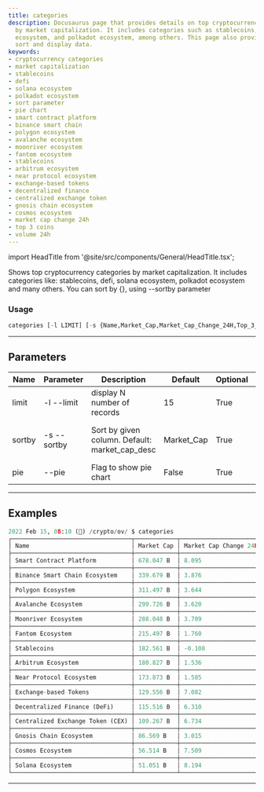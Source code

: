 ```yaml
---
title: categories
description: Docusaurus page that provides details on top cryptocurrency categories
  by market capitalization. It includes categories such as stablecoins, defi, solana
  ecosystem, and polkadot ecosystem, among others. This page also provides ways to
  sort and display data.
keywords:
- cryptocurrency categories
- market capitalization
- stablecoins
- defi
- solana ecosystem
- polkadot ecosystem
- sort parameter
- pie chart
- smart contract platform
- binance smart chain
- polygon ecosystem
- avalanche ecosystem
- moonriver ecosystem
- fantom ecosystem
- stablecoins
- arbitrum ecosystem
- near protocol ecosystem
- exchange-based tokens
- decentralized finance
- centralized exchange token
- gnosis chain ecosystem
- cosmos ecosystem
- market cap change 24h
- top 3 coins
- volume 24h
---
```


import HeadTitle from '@site/src/components/General/HeadTitle.tsx';

<HeadTitle title="crypto /ov/categories - Reference | OpenBB Terminal Docs" />

Shows top cryptocurrency categories by market capitalization. It includes categories like: stablecoins, defi, solana ecosystem, polkadot ecosystem and many others. You can sort by {}, using --sortby parameter

### Usage

```python wordwrap
categories [-l LIMIT] [-s {Name,Market_Cap,Market_Cap_Change_24H,Top_3_Coins,Volume_24H}] [--pie]
```

---

## Parameters

| Name | Parameter | Description | Default | Optional | Choices |
| ---- | --------- | ----------- | ------- | -------- | ------- |
| limit | -l  --limit | display N number of records | 15 | True | None |
| sortby | -s  --sortby | Sort by given column. Default: market_cap_desc | Market_Cap | True | Name, Market_Cap, Market_Cap_Change_24H, Top_3_Coins, Volume_24H |
| pie | --pie | Flag to show pie chart | False | True | None |


---

## Examples

```python
2022 Feb 15, 08:10 (🦋) /crypto/ov/ $ categories
┌──────────────────────────────────┬────────────┬───────────────────────┬───────────────────────────────────────────────────────┬────────────┐
│ Name                             │ Market Cap │ Market Cap Change 24H │ Top 3 Coins                                           │ Volume 24H │
├──────────────────────────────────┼────────────┼───────────────────────┼───────────────────────────────────────────────────────┼────────────┤
│ Smart Contract Platform          │ 678.047 B  │ 8.095                 │ ethereum,binance-coin-logo,cardano                    │ 27.408 B   │
├──────────────────────────────────┼────────────┼───────────────────────┼───────────────────────────────────────────────────────┼────────────┤
│ Binance Smart Chain Ecosystem    │ 339.679 B  │ 3.876                 │ Tether-logo,binance-coin-logo,USD_Coin_icon           │ 58.906 B   │
├──────────────────────────────────┼────────────┼───────────────────────┼───────────────────────────────────────────────────────┼────────────┤
│ Polygon Ecosystem                │ 311.497 B  │ 3.644                 │ Tether-logo,binance-coin-logo,USD_Coin_icon           │ 58.872 B   │
├──────────────────────────────────┼────────────┼───────────────────────┼───────────────────────────────────────────────────────┼────────────┤
│ Avalanche Ecosystem              │ 299.726 B  │ 3.620                 │ Tether-logo,binance-coin-logo,USD_Coin_icon           │ 53.420 B   │
├──────────────────────────────────┼────────────┼───────────────────────┼───────────────────────────────────────────────────────┼────────────┤
│ Moonriver Ecosystem              │ 288.048 B  │ 3.709                 │ Tether-logo,binance-coin-logo,USD_Coin_icon           │ 55.035 B   │
├──────────────────────────────────┼────────────┼───────────────────────┼───────────────────────────────────────────────────────┼────────────┤
│ Fantom Ecosystem                 │ 215.497 B  │ 1.760                 │ Tether-logo,USD_Coin_icon,luna1557227471663           │ 53.904 B   │
├──────────────────────────────────┼────────────┼───────────────────────┼───────────────────────────────────────────────────────┼────────────┤
│ Stablecoins                      │ 182.561 B  │ -0.108                │ Tether-logo,USD_Coin_icon,BUSD                        │ 50.694 B   │
├──────────────────────────────────┼────────────┼───────────────────────┼───────────────────────────────────────────────────────┼────────────┤
│ Arbitrum Ecosystem               │ 180.827 B  │ 1.536                 │ Tether-logo,USD_Coin_icon,wrapped_bitcoin_wbtc        │ 49.169 B   │
├──────────────────────────────────┼────────────┼───────────────────────┼───────────────────────────────────────────────────────┼────────────┤
│ Near Protocol Ecosystem          │ 173.873 B  │ 1.585                 │ Tether-logo,USD_Coin_icon,4943                        │ 49.034 B   │
├──────────────────────────────────┼────────────┼───────────────────────┼───────────────────────────────────────────────────────┼────────────┤
│ Exchange-based Tokens            │ 129.556 B  │ 7.082                 │ binance-coin-logo,cypto,F                             │ 6.532 B    │
├──────────────────────────────────┼────────────┼───────────────────────┼───────────────────────────────────────────────────────┼────────────┤
│ Decentralized Finance (DeFi)     │ 115.516 B  │ 6.310                 │ luna1557227471663,4943,chainlink-new-logo             │ 5.141 B    │
├──────────────────────────────────┼────────────┼───────────────────────┼───────────────────────────────────────────────────────┼────────────┤
│ Centralized Exchange Token (CEX) │ 109.267 B  │ 6.734                 │ binance-coin-logo,cypto,F                             │ 2.138 B    │
├──────────────────────────────────┼────────────┼───────────────────────┼───────────────────────────────────────────────────────┼────────────┤
│ Gnosis Chain Ecosystem           │ 86.569 B   │ 3.015                 │ USD_Coin_icon,wrapped_bitcoin_wbtc,chainlink-new-logo │ 5.255 B    │
├──────────────────────────────────┼────────────┼───────────────────────┼───────────────────────────────────────────────────────┼────────────┤
│ Cosmos Ecosystem                 │ 56.514 B   │ 7.509                 │ luna1557227471663,cypto,cosmos_hub                    │ 2.653 B    │
├──────────────────────────────────┼────────────┼───────────────────────┼───────────────────────────────────────────────────────┼────────────┤
│ Solana Ecosystem                 │ 51.051 B   │ 8.194                 │ solana,chainlink-new-logo,Graph_Token                 │ 2.925 B    │
└──────────────────────────────────┴────────────┴───────────────────────┴───────────────────────────────────────────────────────┴────────────┘
```
---
